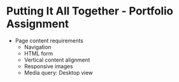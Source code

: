 # Putting It All Together - Portfolio Assignment

* Page content requirements
    * Navigation
    * HTML form
    * Vertical content alignment
    * Responsive images
    * Media query: Desktop view
